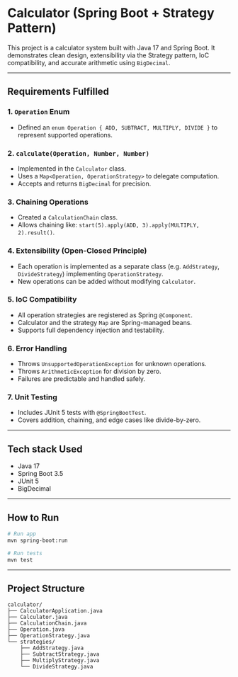 # Calculator (Spring Boot + Strategy Pattern)

This project is a calculator system built with Java 17 and Spring Boot. It demonstrates clean design, extensibility via the Strategy pattern, IoC compatibility, and accurate arithmetic using `BigDecimal`.

---

## Requirements Fulfilled 

### 1. `Operation` Enum
- Defined an `enum Operation { ADD, SUBTRACT, MULTIPLY, DIVIDE }` to represent supported operations.

### 2. `calculate(Operation, Number, Number)`
- Implemented in the `Calculator` class.
- Uses a `Map<Operation, OperationStrategy>` to delegate computation.
- Accepts and returns `BigDecimal` for precision.

### 3. Chaining Operations
- Created a `CalculationChain` class.
- Allows chaining like: `start(5).apply(ADD, 3).apply(MULTIPLY, 2).result()`.

### 4. Extensibility (Open-Closed Principle)
- Each operation is implemented as a separate class (e.g. `AddStrategy`, `DivideStrategy`) implementing `OperationStrategy`.
- New operations can be added without modifying `Calculator`.

### 5. IoC Compatibility
- All operation strategies are registered as Spring `@Component`.
- Calculator and the strategy `Map` are Spring-managed beans.
- Supports full dependency injection and testability.

### 6. Error Handling
- Throws `UnsupportedOperationException` for unknown operations.
- Throws `ArithmeticException` for division by zero.
- Failures are predictable and handled safely.

### 7. Unit Testing
- Includes JUnit 5 tests with `@SpringBootTest`.
- Covers addition, chaining, and edge cases like divide-by-zero.

---

## Tech stack Used

- Java 17
- Spring Boot 3.5
- JUnit 5 
- BigDecimal 

---

## How to Run

```bash
# Run app
mvn spring-boot:run

# Run tests
mvn test

```

---

## Project Structure
```
calculator/
├── CalculatorApplication.java        
├── Calculator.java                   
├── CalculationChain.java             
├── Operation.java                    
├── OperationStrategy.java            
└── strategies/
    ├── AddStrategy.java
    ├── SubtractStrategy.java
    ├── MultiplyStrategy.java
    └── DivideStrategy.java
```
